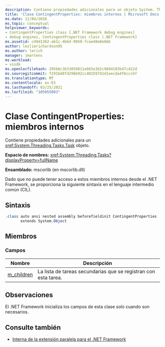 ```yaml
---
description: Contiene propiedades adicionales para un objeto System. Threading. Tasks. Task.
title: 'Clase ContingentProperties: miembros internos | Microsoft Docs'
ms.date: 11/04/2016
ms.topic: conceptual
helpviewer_keywords:
- ContingentProperties class [.NET Framework debug engines]
- debug engines, ContingentProperties class [.NET Framework]
ms.assetid: c49d1362-ab1c-4b6d-9950-fcae40e0e66b
author: leslierichardson95
ms.author: lerich
manager: jmartens
ms.workload:
- vssdk
ms.openlocfilehash: 295b8c3b33059811e665e362c9894103b47c422d
ms.sourcegitcommit: f2916d8fd296b92cc402597d1d1eecda4f6cccbf
ms.translationtype: MT
ms.contentlocale: es-ES
ms.lasthandoff: 03/25/2021
ms.locfileid: "105055003"
---
```

# <a name="contingentproperties-class---internal-members"></a>Clase ContingentProperties: miembros internos
Contiene propiedades adicionales para un <xref:System.Threading.Tasks.Task> objeto.

 **Espacio de nombres:** <xref:System.Threading.Tasks?displayProperty=fullName>

 **Ensamblado:** mscorlib (en mscorlib.dll)

 Dado que no puede tener acceso a estos miembros internos desde el .NET Framework, se proporciona la siguiente sintaxis en el lenguaje intermedio común (CIL).

## <a name="syntax"></a>Sintaxis

```csharp
.class auto ansi nested assembly beforefieldinit ContingentProperties
       extends System.Object
```

## <a name="members"></a>Miembros

### <a name="fields"></a>Campos

|Nombre|Descripción|
|----------|-----------------|
|[m_children](../../extensibility/debugger/m-children-field.md)|La lista de tareas secundarias que se registran con esta tarea.|

## <a name="remarks"></a>Observaciones
 El .NET Framework inicializa los campos de esta clase solo cuando son necesarios.

## <a name="see-also"></a>Consulte también
- [Interna de la extensión paralela para el .NET Framework](../../extensibility/debugger/parallel-extension-internals-for-the-dotnet-framework.md)
